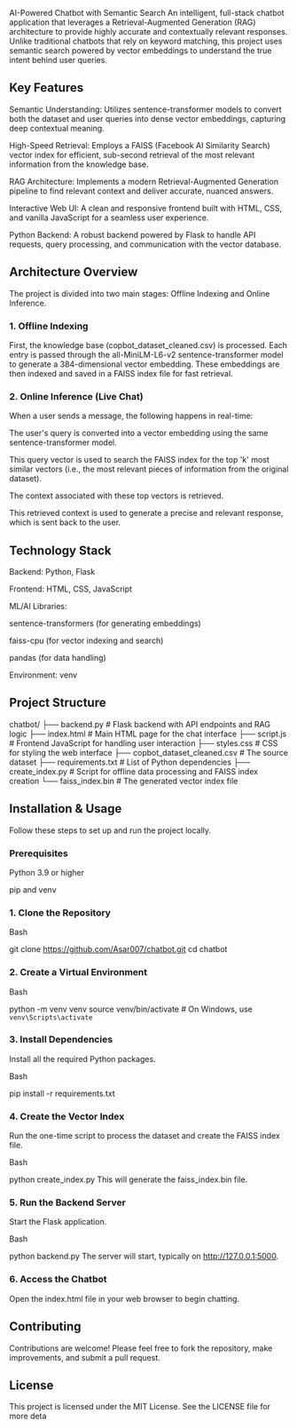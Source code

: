 AI-Powered Chatbot with Semantic Search
An intelligent, full-stack chatbot application that leverages a Retrieval-Augmented Generation (RAG) architecture to provide highly accurate and contextually relevant responses. Unlike traditional chatbots that rely on keyword matching, this project uses semantic search powered by vector embeddings to understand the true intent behind user queries.

## Key Features
 Semantic Understanding: Utilizes sentence-transformer models to convert both the dataset and user queries into dense vector embeddings, capturing deep contextual meaning.

 High-Speed Retrieval: Employs a FAISS (Facebook AI Similarity Search) vector index for efficient, sub-second retrieval of the most relevant information from the knowledge base.

 RAG Architecture: Implements a modern Retrieval-Augmented Generation pipeline to find relevant context and deliver accurate, nuanced answers.

 Interactive Web UI: A clean and responsive frontend built with HTML, CSS, and vanilla JavaScript for a seamless user experience.

 Python Backend: A robust backend powered by Flask to handle API requests, query processing, and communication with the vector database.

## Architecture Overview
The project is divided into two main stages: Offline Indexing and Online Inference.

### 1. Offline Indexing
First, the knowledge base (copbot_dataset_cleaned.csv) is processed. Each entry is passed through the all-MiniLM-L6-v2 sentence-transformer model to generate a 384-dimensional vector embedding. These embeddings are then indexed and saved in a FAISS index file for fast retrieval.

### 2. Online Inference (Live Chat)
When a user sends a message, the following happens in real-time:

The user's query is converted into a vector embedding using the same sentence-transformer model.

This query vector is used to search the FAISS index for the top 'k' most similar vectors (i.e., the most relevant pieces of information from the original dataset).

The context associated with these top vectors is retrieved.

This retrieved context is used to generate a precise and relevant response, which is sent back to the user.

## Technology Stack
Backend: Python, Flask

Frontend: HTML, CSS, JavaScript

ML/AI Libraries:

sentence-transformers (for generating embeddings)

faiss-cpu (for vector indexing and search)

pandas (for data handling)

Environment: venv

## Project Structure
chatbot/
├── backend.py                 # Flask backend with API endpoints and RAG logic
├── index.html                 # Main HTML page for the chat interface
├── script.js                  # Frontend JavaScript for handling user interaction
├── styles.css                 # CSS for styling the web interface
├── copbot_dataset_cleaned.csv # The source dataset
├── requirements.txt           # List of Python dependencies
├── create_index.py            # Script for offline data processing and FAISS index creation
└── faiss_index.bin            # The generated vector index file
## Installation & Usage
Follow these steps to set up and run the project locally.

### Prerequisites
Python 3.9 or higher

pip and venv

### 1. Clone the Repository
Bash

git clone https://github.com/Asar007/chatbot.git
cd chatbot
### 2. Create a Virtual Environment
Bash

python -m venv venv
source venv/bin/activate  # On Windows, use `venv\Scripts\activate`
### 3. Install Dependencies
Install all the required Python packages.

Bash

pip install -r requirements.txt
### 4. Create the Vector Index
Run the one-time script to process the dataset and create the FAISS index file.

Bash

python create_index.py
This will generate the faiss_index.bin file.

### 5. Run the Backend Server
Start the Flask application.

Bash

python backend.py
The server will start, typically on http://127.0.0.1:5000.

### 6. Access the Chatbot
Open the index.html file in your web browser to begin chatting.

## Contributing
Contributions are welcome! Please feel free to fork the repository, make improvements, and submit a pull request.

## License
This project is licensed under the MIT License. See the LICENSE file for more deta
